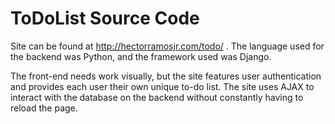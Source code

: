# ToDoList Source Code

Site can be found at http://hectorramosjr.com/todo/ . The language used for the backend was Python, and the framework used was Django.

The front-end needs work visually, but the site features user authentication and provides each user their own unique to-do list.
The site uses AJAX to interact with the database on the backend without constantly having to reload the page.

